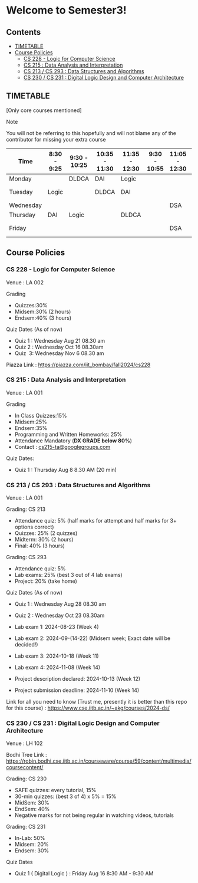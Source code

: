 # Welcome to Semester3!

## Contents

- [TIMETABLE](#timetable)
- [Course Policies](#course-policies)
    - [CS 228 - Logic for Computer Science](#cs-228---logic-for-computer-science)
    - [CS 215 : Data Analysis and Interpretation](#cs-215--data-analysis-and-interpretation)
    - [CS 213 / CS 293 : Data Structures and Algorithms](#cs-213--cs-293--data-structures-and-algorithms)
    - [CS 230 / CS 231 : Digital Logic Design and Computer Architecture](#cs-230--cs-231--digital-logic-design-and-computer-architecture)
    
## TIMETABLE
[Only core courses mentioned]
> [!NOTE]
> You will not be referring to this hopefully and will not blame any of the contributor for missing your extra course

| Time          | 8:30 - 9:25  | 9:30 - 10:25 | 10:35 - 11:30 | 11:35 - 12:30 | 9:30 - 10:55 | 11:05 - 12:30 | 2:00 - 5:00 | 2:00 - 3:25 | 3:30 - 4:55 |
|---------------|--------------|--------------|---------------|---------------|--------------|---------------|-------------|-------------|-------------|
| Monday        |              | DLDCA        | DAI           | Logic         |              |               |             |             | Economics   |
| Tuesday       | Logic        |              | DLDCA         | DAI           |              |               | DLDCA Lab   |             |             |
| Wednesday     |              |              |               |               |              | DSA           |             |             |             |
| Thursday      | DAI          | Logic        |               | DLDCA         |              |               |             |             | Economics   |
| Friday        |              |              |               |               |              | DSA           | DSA Lab     |             |             |

## Course Policies

### CS 228 - Logic for Computer Science

Venue : LA 002

Grading
- Quizzes:30%
- Midsem:30% (2 hours)
- Endsem:40% (3 hours)

Quiz Dates (As of now)
- Quiz 1 : Wednesday Aug 21 08.30 am 
- Quiz 2 : Wednesday Oct 16 08.30am 
- Quiz  3: Wednesday Nov 6 08.30 am

Piazza Link : https://piazza.com/iit_bombay/fall2024/cs228

### CS 215 : Data Analysis and Interpretation

Venue : LA 001

Grading
- In Class Quizzes:15%
- Midsem:25%
- Endsem:35%
- Programming and Written Homeworks: 25%
- Attendance Mandatory (**DX GRADE below 80%**)
- Contact : cs215-ta@googlegroups.com

Quiz Dates:

- Quiz 1 : Thursday Aug 8 8.30 AM (20 min)

### CS 213 / CS 293 : Data Structures and Algorithms

Venue : LA 001

Grading: CS 213

- Attendance quiz: 5% (half marks for attempt and half marks for 3+ options correct)
- Quizzes: 25% (2 quizzes)
- Midterm: 30% (2 hours)
- Final: 40% (3 hours)

Grading: CS 293

- Attendance quiz: 5%
- Lab exams: 25% (best 3 out of 4 lab exams)
- Project: 20% (take home)

Quiz Dates (As of now)
- Quiz 1 : Wednesday Aug 28 08.30 am 
- Quiz 2 : Wednesday Oct 23 08.30am 

- Lab exam 1: 2024-08-23 (Week 4)
- Lab exam 2: 2024-09-(14-22) (Midsem week; Exact date will be decided!)
- Lab exam 3: 2024-10-18 (Week 11)
- Lab exam 4: 2024-11-08 (Week 14)
- Project description declared: 2024-10-13 (Week 12)
- Project submission deadline: 2024-11-10 (Week 14)

Link for all you need to know (Trust me, presently it is better than this repo for this course) : https://www.cse.iitb.ac.in/~akg/courses/2024-ds/

### CS 230 / CS 231 : Digital Logic Design and Computer Architecture

Venue : LH 102

Bodhi Tree Link : https://robin.bodhi.cse.iitb.ac.in/courseware/course/59/content/multimedia/coursecontent/

Grading: CS 230

- SAFE quizzes: every tutorial, 15%
- 30-min quizzes: (best 3 of 4) x 5% = 15%
- MidSem: 30%
- EndSem: 40%
-  Negative marks for not being regular in watching videos, tutorials

Grading: CS 231

- In-Lab: 50%
- Midsem: 20%
- Endsem: 30%

Quiz Dates

- Quiz 1 ( Digital Logic ) : Friday Aug 16 8:30 AM - 9:30 AM 



